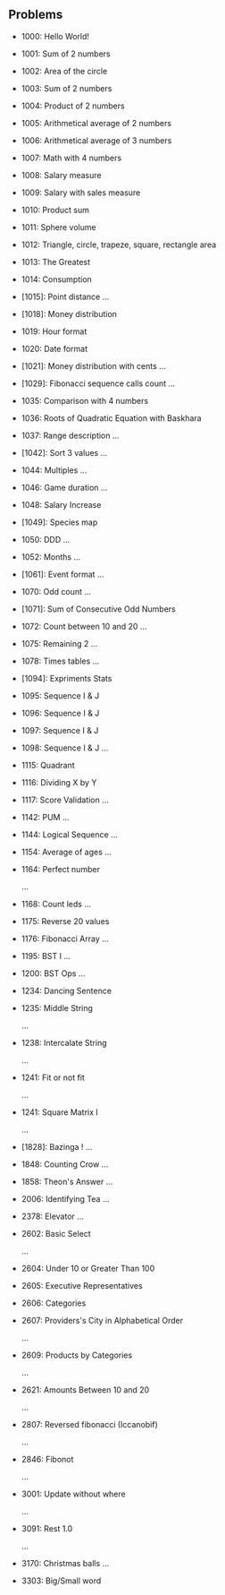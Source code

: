 ## Problems

* 1000: Hello World!

* 1001: Sum of 2 numbers

* 1002: Area of the circle

* 1003: Sum of 2 numbers

* 1004: Product of 2 numbers

* 1005: Arithmetical average of 2 numbers

* 1006: Arithmetical average of 3 numbers

* 1007: Math with 4 numbers

* 1008: Salary measure

* 1009: Salary with sales measure

* 1010: Product sum

* 1011: Sphere volume

* 1012: Triangle, circle, trapeze, square, rectangle area

* 1013: The Greatest

* 1014: Consumption

* [1015]: Point distance
  ...

* [1018]: Money distribution

* 1019: Hour format

* 1020: Date format

* [1021]: Money distribution with cents
  ...

* [1029]: Fibonacci sequence calls count
  ...

* 1035: Comparison with 4 numbers

* 1036: Roots of Quadratic Equation with Baskhara

* 1037: Range description
  ...

* [1042]: Sort 3 values
  ...

* 1044: Multiples
  ...

* 1046: Game duration
  ...

* 1048: Salary Increase
* [1049]: Species map

* 1050: DDD
  ...

* 1052: Months
  ...

* [1061]: Event format
  ...

* 1070: Odd count
  ...

* [1071]: Sum of Consecutive Odd Numbers

* 1072: Count between 10 and 20
  ...

* 1075: Remaining 2
  ...

* 1078: Times tables
  ...

* [1094]: Expriments Stats

* 1095: Sequence I & J

* 1096: Sequence I & J

* 1097: Sequence I & J

* 1098: Sequence I & J
  ...

* 1115: Quadrant

* 1116: Dividing X by Y

* 1117: Score Validation
  ...

* 1142: PUM
  ...

* 1144: Logical Sequence
  ...

* 1154: Average of ages
  ...

* 1164:  Perfect number

  ...

* 1168: Count leds
  ...

* 1175: Reverse 20 values

* 1176: Fibonacci Array
  ...

* 1195: BST I
  ...

* 1200: BST Ops
  ...

* 1234: Dancing Sentence

* 1235: Middle String

  ...

* 1238: Intercalate String

  ...

* 1241: Fit or not fit

  ...

* 1241: Square Matrix I

  ...

* [1828]: Bazinga !
  ...

* 1848: Counting Crow
  ...

* 1858: Theon's Answer
  ...

* 2006: Identifying Tea
  ...
* 2378: Elevator
  ...

* 2602: Basic Select

  ...

* 2604: Under 10 or Greater Than 100

* 2605: Executive Representatives

* 2606: Categories

* 2607: Providers's City in Alphabetical Order

  ...

* 2609: Products by Categories

  ...

* 2621: Amounts Between 10 and 20

  ...

* 2807: Reversed fibonacci (Iccanobif)

  ...

* 2846: Fibonot

  ...

* 3001: Update without where

  ...

* 3091: Rest 1.0

  ...

* 3170: Christmas balls
  ...

* 3303: Big/Small word
